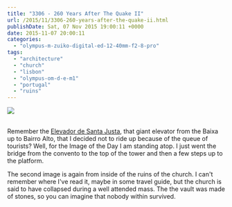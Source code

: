 ```yaml
---
title: "3306 - 260 Years After The Quake II"
url: /2015/11/3306-260-years-after-the-quake-ii.html
publishDate: Sat, 07 Nov 2015 19:00:11 +0000
date: 2015-11-07 20:00:11
categories: 
  - "olympus-m-zuiko-digital-ed-12-40mm-f2-8-pro"
tags: 
  - "architecture"
  - "church"
  - "lisbon"
  - "olympus-om-d-e-m1"
  - "portugal"
  - "ruins"
---
```

<div class="container">
<div class="center"><a target="_blank" href="https://d25zfm9zpd7gm5.cloudfront.net/1200x1200/2015/20150902_170504_lr.jpg"><img class="webfeedsFeaturedVisual" src="https://d25zfm9zpd7gm5.cloudfront.net/0600x0600/2015/20150902_170504_lr.jpg" /></a></div>
</div>
<br />

Remember the <a href="/2015/10/3297-bridges-high.html" target="_blank">Elevador de Santa Justa</a>, that giant elevator from the Baixa up to Bairro Alto, that I decided not to ride up because of the queue of tourists? Well, for the Image of the Day I am standing atop. I just went the bridge from the convento to the top of the tower and then a few steps up to the platform.

<a target="_blank" href="https://d25zfm9zpd7gm5.cloudfront.net/1200x1200/2015/20150902_164716_lr.jpg"><img style="margin: 0pt 0px 0pt 10px; float: right;" src="https://d25zfm9zpd7gm5.cloudfront.net/0150x0150/2015/20150902_164716_lr.jpg" alt="" border="0" /></a> The second image is again from inside of the ruins of the church. I can't remember where I've read it, maybe in some travel guide, but the church is said to have collapsed during a well attended mass. The the vault was made of stones, so you can imagine that nobody within survived.


